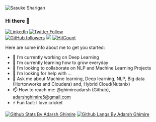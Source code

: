 ![Sasuke Sharigan](https://media.giphy.com/media/I6wUi5eTdUCWI/giphy.gif)
### Hi there 👋
[![LinkedIn][linkedin-shield]][linkedin-url]
[![Twitter Follow](https://img.shields.io/twitter/follow/adarshghimire.svg?style=social)](https://twitter.com/adarshghimire)  
[![GitHub followers](https://img.shields.io/github/followers/ghimireadarsh.svg?style=social&label=Follow&maxAge=2592000)](https://github.com/ghimireadarsh?tab=followers)
![](https://komarev.com/ghpvc/?username=ghimireadarsh)
[![HitCount](http://hits.dwyl.com/ghimireadarsh/ghimireadarsh.svg)](http://hits.dwyl.com/ghimireadarsh/ghimireadarsh) 
<!-- 
**ghimireadarsh/ghimireadarsh** is a ✨ _special_ ✨ repository because its `README.md` (this file) appears on your GitHub profile. -->

Here are some info about me to get you started:

- 🔭 I’m currently working on Deep Learning
- 🌱 I’m currently learning how to grow everyday
- 👯 I’m looking to collaborate on NLP and Machine Learning Projects
- 🤔 I’m looking for help with ...
- 💬 Ask me about Machine learning, Deep learning, NLP, Big data (Hortonworks and Cloudera) and, Hybrid Cloud(Nutanix)
- 📫 How to reach me: @ghimireadarsh (Github), adarshghimire5@gmail.com 
- ⚡ Fun fact: I love cricket


[![Github Stats By Adarsh Ghimire](https://github-readme-stats.vercel.app/api?username=ghimireadarsh&hide=prs&show_icons=true&title_color=fff&icon_color=79ff97&text_color=9f9f9f&bg_color=151515&count_private=true)]()
[![Github Langs By Adarsh Ghimire](https://github-readme-stats.vercel.app/api/top-langs/?username=ghimireadarsh&layout=compact&show_icons=true&title_color=fff&icon_color=79ff97&text_color=9f9f9f&bg_color=151515)]()

[linkedin-shield]: https://img.shields.io/badge/-LinkedIn-black.svg?style=flat-square&logo=linkedin&colorB=555
[linkedin-url]: https://www.linkedin.com/in/adarsh-ghimire-0a1a51a6/
